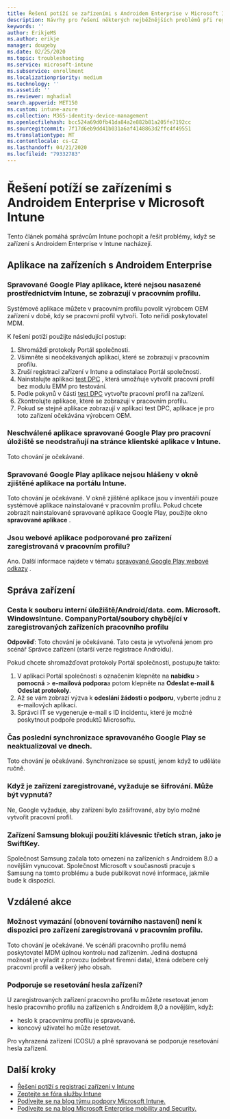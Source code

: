 ```yaml
---
title: Řešení potíží se zařízeními s Androidem Enterprise v Microsoft Intune
description: Návrhy pro řešení některých nejběžnějších problémů při registraci zařízení s Androidem v Intune.
keywords: ''
author: ErikjeMS
ms.author: erikje
manager: dougeby
ms.date: 02/25/2020
ms.topic: troubleshooting
ms.service: microsoft-intune
ms.subservice: enrollment
ms.localizationpriority: medium
ms.technology: ''
ms.assetid: ''
ms.reviewer: mghadial
search.appverid: MET150
ms.custom: intune-azure
ms.collection: M365-identity-device-management
ms.openlocfilehash: bcc524a69d0fb41da84a2e882b81a205fe7192cc
ms.sourcegitcommit: 7f17d6eb9dd41b031a6af4148863d2ffc4f49551
ms.translationtype: MT
ms.contentlocale: cs-CZ
ms.lasthandoff: 04/21/2020
ms.locfileid: "79332783"
---
```

# <a name="troubleshoot-android-enterprise-device-problems-in-microsoft-intune"></a>Řešení potíží se zařízeními s Androidem Enterprise v Microsoft Intune

Tento článek pomáhá správcům Intune pochopit a řešit problémy, když se zařízení s Androidem Enterprise v Intune nacházejí.

## <a name="apps-on-android-enterprise-devices"></a>Aplikace na zařízeních s Androidem Enterprise

### <a name="managed-google-play-apps-that-arent-deployed-through-intune-are-displayed-in-the-work-profile"></a>Spravované Google Play aplikace, které nejsou nasazené prostřednictvím Intune, se zobrazují v pracovním profilu.
Systémové aplikace můžete v pracovním profilu povolit výrobcem OEM zařízení v době, kdy se pracovní profil vytvoří. Toto neřídí poskytovatel MDM.

K řešení potíží použijte následující postup:

  1. Shromáždí protokoly Portál společnosti.
  2. Všimněte si neočekávaných aplikací, které se zobrazují v pracovním profilu.
  3. Zruší registraci zařízení v Intune a odinstalace Portál společnosti.
  4. Nainstalujte aplikaci [test DPC](https://play.google.com/store/apps/details?id=com.afwsamples.testdpc) , která umožňuje vytvořit pracovní profil bez modulu EMM pro testování.
  5. Podle pokynů v části [test DPC](https://play.google.com/store/apps/details?id=com.afwsamples.testdpc) vytvořte pracovní profil na zařízení.
  6. Zkontrolujte aplikace, které se zobrazují v pracovním profilu. 
  7. Pokud se stejné aplikace zobrazují v aplikaci test DPC, aplikace je pro toto zařízení očekávána výrobcem OEM.

### <a name="unapproved-managed-google-play-for-work-store-apps-arent-being-removed-from-the-client-apps-page-in-intune"></a>Neschválené aplikace spravované Google Play pro pracovní úložiště se neodstraňují na stránce klientské aplikace v Intune.
Toto chování je očekávané.

### <a name="managed-google-play-apps-arent-being-reported-under-the-discovered-apps-blade-in-the-intune-portal"></a>Spravované Google Play aplikace nejsou hlášeny v okně zjištěné aplikace na portálu Intune.
Toto chování je očekávané. V okně zjištěné aplikace jsou v inventáři pouze systémové aplikace nainstalované v pracovním profilu. Pokud chcete zobrazit nainstalované spravované aplikace Google Play, použijte okno **spravované aplikace** .

### <a name="are-web-applications-supported-for-work-profile-enrolled-devices"></a>Jsou webové aplikace podporované pro zařízení zaregistrovaná v pracovním profilu?
Ano. Další informace najdete v tématu [spravované Google Play webové odkazy](../apps/apps-add-android-for-work.md#managed-google-play-web-links) .

## <a name="device-management"></a>Správa zařízení

### <a name="file-path-internal-storageandroiddatacommicrosoftwindowsintunecompanyportalfiles-missing-on-work-profile-enrolled-devices"></a>Cesta k souboru interní úložiště/Android/data. com. Microsoft. WindowsIntune. CompanyPortal/soubory chybějící v zaregistrovaných zařízeních pracovního profilu

  **Odpověď**: Toto chování je očekávané. Tato cesta je vytvořená jenom pro scénář Správce zařízení (starší verze registrace Androidu).

  Pokud chcete shromažďovat protokoly Portál společnosti, postupujte takto:

  1. V aplikaci Portál společnosti s označením klepněte na **nabídku** > **pomocná** > **e-mailová podpora**a potom klepněte na **Odeslat e-mail & Odeslat protokoly**. 
  2. Až se vám zobrazí výzva k **odeslání žádosti o podporu**, vyberte jednu z e-mailových aplikací.
  3. Správci IT se vygeneruje e-mail s ID incidentu, které je možné poskytnout podpoře produktů Microsoftu.

### <a name="managed-google-play-last-sync-time--hasnt-been-updated-in-days"></a>Čas poslední synchronizace spravovaného Google Play se neaktualizoval ve dnech.
Toto chování je očekávané. Synchronizace se spustí, jenom když to uděláte ručně.

### <a name="encryption-is-required-when-a-device-is-enrolled-can-it-be-turned-off"></a>Když je zařízení zaregistrované, vyžaduje se šifrování. Může být vypnutá?
Ne, Google vyžaduje, aby zařízení bylo zašifrované, aby bylo možné vytvořit pracovní profil. 

### <a name="samsung-devices-are-blocking-the-use-of-third-party-keyboards-like-swiftkey"></a>Zařízení Samsung blokují použití klávesnic třetích stran, jako je SwiftKey.
Společnost Samsung začala toto omezení na zařízeních s Androidem 8.0 a novějším vynucovat. Společnost Microsoft v současnosti pracuje s Samsung na tomto problému a bude publikovat nové informace, jakmile bude k dispozici.

## <a name="remote-actions"></a>Vzdálené akce

### <a name="wipe-factory-reset-option-isnt-available-for-work-profile-enrolled-device"></a>Možnost vymazání (obnovení továrního nastavení) není k dispozici pro zařízení zaregistrovaná v pracovním profilu.
Toto chování je očekávané. Ve scénáři pracovního profilu nemá poskytovatel MDM úplnou kontrolu nad zařízením. Jediná dostupná možnost je vyřadit z provozu (odebrat firemní data), která odebere celý pracovní profil a veškerý jeho obsah.

### <a name="is-device-passcode-reset-supported"></a>Podporuje se resetování hesla zařízení?
U zaregistrovaných zařízení pracovního profilu můžete resetovat jenom heslo pracovního profilu na zařízeních s Androidem 8,0 a novějším, když:
- heslo k pracovnímu profilu je spravované.
- koncový uživatel ho může resetovat.

Pro vyhrazená zařízení (COSU) a plně spravovaná se podporuje resetování hesla zařízení.


## <a name="next-steps"></a>Další kroky

- [Řešení potíží s registrací zařízení v Intune](troubleshoot-device-enrollment-in-intune.md)
- [Zeptejte se fóra služby Intune](https://social.technet.microsoft.com/Forums/%7Blang-locale%7D/home?category=microsoftintune&filter=alltypes&sort=lastpostdesc)
- [Podívejte se na blog týmu podpory Microsoft Intune.](https://techcommunity.microsoft.com/t5/Intune-Customer-Success/bg-p/IntuneCustomerSuccess)
- [Podívejte se na blog Microsoft Enterprise mobility and Security.](https://techcommunity.microsoft.com/t5/Azure-Active-Directory-Identity/Announcing-the-public-preview-of-Azure-AD-group-based-license/ba-p/245210)